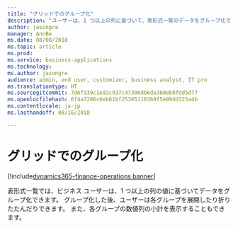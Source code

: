 ```yaml
---
title: "グリッドでのグループ化"
description: "ユーザーは、1 つ以上の列に基づいて、表形式一覧のデータをグループ化できます。"
author: jasongre
manager: AnnBe
ms.date: 08/08/2018
ms.topic: article
ms.prod: 
ms.service: business-applications
ms.technology: 
ms.author: jasongre
audience: admin, end user, customizer, business analyst, IT pro
ms.translationtype: HT
ms.sourcegitcommit: 7d6f339c1e92c937c47306db6da360eb8fdd5d77
ms.openlocfilehash: 6f4a7206c6eb61bf253651103b9f5e89dd325a4b
ms.contentlocale: ja-jp
ms.lasthandoff: 08/16/2018

---
```


# <a name="grouping-in-grids"></a>グリッドでのグループ化

[!include[dynamics365-finance-operations banner](../includes/dynamics365-finance-operations.md)]

表形式一覧では、ビジネス ユーザーは、1 つ以上の列の値に基づいてデータをグループ化できます。 グループ化した後、ユーザーは各グループを展開したり折りたたんだりできます。 また、各グループの数値列の小計を表示することもできます。  


